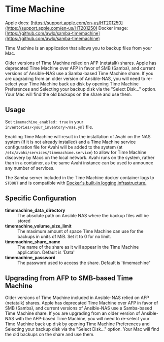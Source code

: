 # Time Machine

Apple docs:
[https://support.apple.com/en-us/HT201250](https://support.apple.com/en-us/HT201250)
Docker image:
[https://github.com/awlx/samba-timemachine](https://github.com/awlx/samba-timemachine)

Time Machine is an application that allows you to backup files from your Mac.

Older versions of Time Machine relied on AFP (netatalk) shares. Apple has deprecated
Time Machine over AFP in favor of SMB (Samba), and current versions of Ansible-NAS use a
Samba-based Time Machine share. If you are upgrading from an older version of
Ansible-NAS, you will need to re-select your Time Machine back up disk by opening Time
Machine Preferences and Selecting your backup disk via the "Select Disk..." option. Your
Mac will find the old backups on the share and use them.

## Usage

Set `timemachine_enabled: true` in your `inventories/<your_inventory>/nas.yml` file.

Enabling Time Machine will result in the installation of Avahi on the NAS system (if it
is not already installed) and a Time Machine service configuration file for Avahi will
be added to the system (at `/etc/avahi/services/timemachine.service`) to allow for Time
Machine discovery by Macs on the local network. Avahi runs on the system, rather than in
a container, as the same Avahi instance can be used to announce any number of services.

The Samba server included in the Time Machine docker container logs to `STDOUT` and is
compatible with
[Docker's built-in logging infrastructure.](https://docs.docker.com/config/containers/logging/)

## Specific Configuration

<dl>
  <dt><strong>timemachine_data_directory</strong></dt>
  <dd>The absolute path on Ansible NAS where the backup files will be stored</dd>
  <dt><strong>timemachine_volume_size_limit</strong></dt>
  <dd>The maximum amount of space Time Machine can use for the backups in units of MiB.  Set it to 0 for no limit.</dd>
  <dt><strong>timemachine_share_name</strong></dt>
  <dd>The name of the share as it will appear in the Time Machine application. Default is 'Data'</dd>
  <dt><strong>timemachine_password</strong></dt>
  <dd>The password used to access the share.  Default is 'timemachine'</dd>
<dl>

## Upgrading from AFP to SMB-based Time Machine

Older versions of Time Machine included in Ansible-NAS relied on AFP (netatalk) shares.
Apple has deprecated Time Machine over AFP in favor of SMB (Samba), and current versions
of Ansible-NAS use a Samba-based Time Machine share. If you are upgrading from an older
version of Ansible-NAS with the AFP-based Time Machine, you will need to re-select your
Time Machine back up disk by opening Time Machine Preferences and Selecting your backup
disk via the "Select Disk..." option. Your Mac will find the old backups on the share
and use them.
